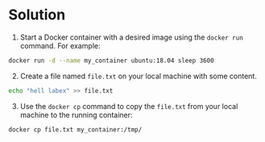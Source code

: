 # Solution

1. Start a Docker container with a desired image using the `docker run` command. For example:

```bash
docker run -d --name my_container ubuntu:18.04 sleep 3600
```

2. Create a file named `file.txt` on your local machine with some content.

```bash
echo "hell labex" >> file.txt
```

3. Use the `docker cp` command to copy the `file.txt` from your local machine to the running container:

```bash
docker cp file.txt my_container:/tmp/
```
